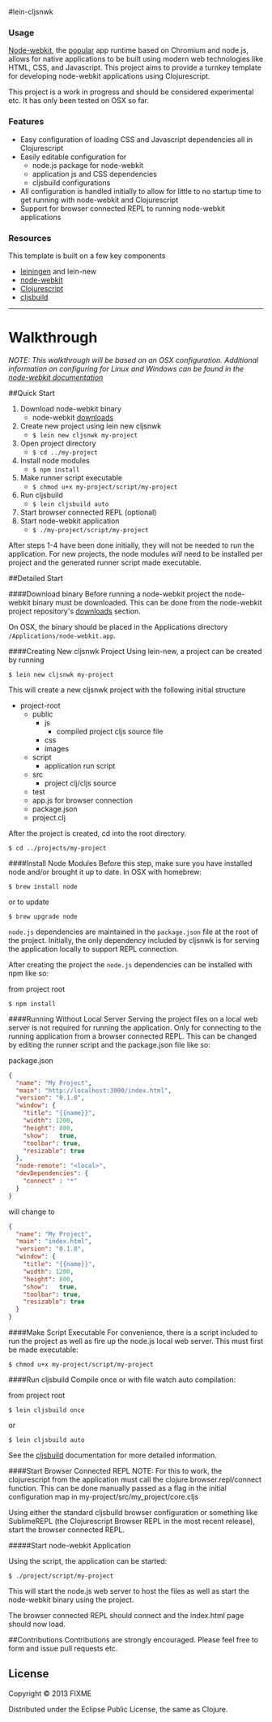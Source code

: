 #lein-cljsnwk


### Usage
[Node-webkit](https://github.com/rogerwang/node-webkit), the [popular](https://github.com/rogerwang/node-webkit/wiki/List-of-apps-and-companies-using-node-webkit) app runtime based on Chromium and node.js, allows for native applications to be built using modern web technologies like HTML, CSS, and Javascript. This project aims to provide a turnkey template for developing node-webkit applications using Clojurescript.

This project is a work in progress and should be considered experimental etc. It has only been tested on OSX so far.

### Features
* Easy configuration of loading CSS and Javascript dependencies all in Clojurescript
* Easily editable configuration for
	+ node.js package for node-webkit
	+ application js and CSS dependencies 
	+ cljsbuild configurations
* All configuration is handled initially to allow for little to no startup time to get running with node-webkit and Clojurescript
* Support for browser connected REPL to running node-webkit applications


### Resources
This template is built on a few key components

* [leiningen](https://github.com/technomancy/leiningen) and lein-new
* [node-webkit](https://github.com/rogerwang/node-webkit)
* [Clojurescript](https://github.com/clojure/clojurescript)
* [cljsbuild](https://github.com/emezeske/lein-cljsbuild)

----

# Walkthrough
*NOTE: This walkthrough will be based on an OSX configuration. Additional information on configuring for Linux and Windows can be found in the [node-webkit documentation](https://github.com/rogerwang/node-webkit/wiki)*

##Quick Start
1. Download node-webkit binary
	+ node-webkit [downloads](https://github.com/rogerwang/node-webkit#downloads)
2. Create new project using lein new cljsnwk
	+ `$ lein new cljsnwk my-project`
3. Open project directory
	+ `$ cd ../my-project`
4. Install node modules
	+ `$ npm install`
5. Make runner script executable
	+ `$ chmod u+x my-project/script/my-project`
6. Run cljsbuild
	+ `$ lein cljsbuild auto`
7. Start browser connected REPL (optional)
8. Start node-webkit application
	+ `$ ./my-project/script/my-project`
	
After steps 1-4 have been done initially, they will not be needed to run the application. For new projects, the node modules *will* need to be installed per project and the generated runner script made executable.


##Detailed Start

####Download binary
Before running a node-webkit project the node-webkit binary must be downloaded. This can be done from the node-webkit project repository's [downloads](https://github.com/rogerwang/node-webkit#downloads) section.

On OSX, the binary should be placed in the Applications directory `/Applications/node-webkit.app`.

####Creating New cljsnwk Project
Using lein-new, a project can be created by running

`$ lein new cljsnwk my-project`

This will create a new cljsnwk project with the following initial structure

- project-root
	+ public
		* js
			- compiled project cljs source file
		* css
		* images
	+ script
		* application run script
	+ src
		* project clj/cljs source
	+ test
	+ app.js for browser connection
	+ package.json
	+ project.clj
	
After the project is created, cd into the root directory.

`$ cd ../projects/my-project`

####Install Node Modules
Before this step, make sure you have installed node and/or brought it up to date. In OSX with homebrew:

`$ brew install node`

or to update

`$ brew upgrade node`

`node.js` dependencies are maintained in the `package.json` file at the root of the project. Initially, the only dependency included by cljsnwk is for serving the application locally to support REPL connection.

After creating the project the `node.js` dependencies can be installed with npm like so:

from project root

`$ npm install`

####Running Without Local Server
Serving the project files on a local web server is not required for running the application. Only for connecting to the running application from a browser connected REPL. This can be changed by editing the runner script and the package.json file like so:

package.json

```json
{
  "name": "My Project",
  "main": "http://localhost:3000/index.html",
  "version": "0.1.0",
  "window": {
    "title": "{{name}}",
    "width": 1200,
    "height": 800,
    "show":   true,
    "toolbar": true,
    "resizable": true
  },
  "node-remote": "<local>",
  "devDependencies": {
    "connect" : "*"
  }
}
```

will change to 

```json
{
  "name": "My Project",
  "main": "index.html",
  "version": "0.1.0",
  "window": {
    "title": "{{name}}",
    "width": 1200,
    "height": 800,
    "show":   true,
    "toolbar": true,
    "resizable": true
  }
}
```


####Make Script Executable
For convenience, there is a script included to run the project as well as fire up the node.js local web server. This must first be made executable:

`$ chmod u+x my-project/script/my-project`

####Run cljsbuild
Compile once or with file watch auto compilation:

from project root

`$ lein cljsbuild once`

or

`$ lein cljsbuild auto`

See the [cljsbuild](https://github.com/emezeske/lein-cljsbuild) documentation for more detailed information.

####Start Browser Connected REPL
NOTE: For this to work, the clojurescript from the application must call the clojure.browser.repl/connect function. This can be done manually passed as a flag in the initial configuration map in my-project/src/my_project/core.cljs
	 
Using either the standard cljsbuild browser configuration or something like SublimeREPL (the Clojurescript Browser REPL in the most recent release), start the browser connected REPL.

#####Start node-webkit Application


Using the script, the application can be started:

`$ ./project/script/my-project`

This will start the node.js web server to host the files as well as start the node-webkit binary using the project.

The browser connected REPL should connect and the index.html page should now load.


##Contributions
Contributions are strongly encouraged. Please feel free to form and issue pull requests etc.



## License

Copyright © 2013 FIXME

Distributed under the Eclipse Public License, the same as Clojure.
 
